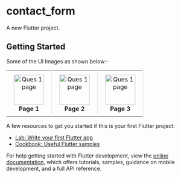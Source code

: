 # contact_form

A new Flutter project.

## Getting Started

Some of the UI Images as shown below:-
   <table>
          <tr align="center">
            <td style="border-right: 1px solid #dddddd; padding: 10px;" width="100">
              <img src="https://github.com/user-attachments/assets/dc599edd-d89a-40f6-8e0e-1a95f7bc29e5" alt="Ques 1 page" width="80" />
              <br>
              <strong>Page 1</strong>
            </td>
            <td style="border-right: 1px solid #dddddd; padding: 10px;" width="100">
              <img src="https://github.com/user-attachments/assets/dc599edd-d89a-40f6-8e0e-1a95f7bc29e5" alt="Ques 1 page" width="80" />
              <br>
              <strong>Page 2</strong>
            </td>
              <td style="border-right: 1px solid #dddddd; padding: 10px;" width="100">
              <img src="page1](https://github.com/user-attachments/assets/dc599edd-d89a-40f6-8e0e-1a95f7bc29e5" alt="Ques 1 page" width="80" />
              <br>
              <strong>Page 3</strong>
            </td>
          </tr>
        </table>


A few resources to get you started if this is your first Flutter project:
- [Lab: Write your first Flutter app](https://docs.flutter.dev/get-started/codelab)
- [Cookbook: Useful Flutter samples](https://docs.flutter.dev/cookbook)

For help getting started with Flutter development, view the
[online documentation](https://docs.flutter.dev/), which offers tutorials,
samples, guidance on mobile development, and a full API reference.
